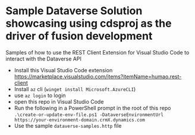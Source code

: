 # Sample Dataverse Solution showcasing using cdsproj as the driver of fusion development

Samples of how to use the REST Client Extension for Visual Studio Code to interact with the Dataverse API

* Install this Visual Studio Code extension https://marketplace.visualstudio.com/items?itemName=humao.rest-client
* Install `az` cli (`winget install Microsoft.AzureCLI`)
* use `az login` to login
* open this repo in Visual Studio Code
* Run the following in a PowerShell prompt in the root of this repo `.\create-or-update-env-file.ps1 -DataverseEnvironmentUrl https://your-environment-domain.crmX.dynamics.com`
* Use the sample `dataverse-samples.http` file